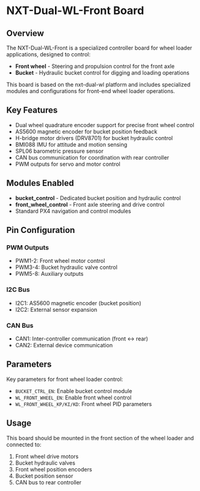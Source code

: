 # NXT-Dual-WL-Front Board

## Overview

The NXT-Dual-WL-Front is a specialized controller board for wheel loader applications, designed to control:
- **Front wheel** - Steering and propulsion control for the front axle
- **Bucket** - Hydraulic bucket control for digging and loading operations

This board is based on the nxt-dual-wl platform and includes specialized modules and configurations for front-end wheel loader operations.

## Key Features

- Dual wheel quadrature encoder support for precise front wheel control
- AS5600 magnetic encoder for bucket position feedback
- H-bridge motor drivers (DRV8701) for bucket hydraulic control
- BMI088 IMU for attitude and motion sensing
- SPL06 barometric pressure sensor
- CAN bus communication for coordination with rear controller
- PWM outputs for servo and motor control

## Modules Enabled

- **bucket_control** - Dedicated bucket position and hydraulic control
- **front_wheel_control** - Front axle steering and drive control
- Standard PX4 navigation and control modules

## Pin Configuration

### PWM Outputs
- PWM1-2: Front wheel motor control
- PWM3-4: Bucket hydraulic valve control
- PWM5-8: Auxiliary outputs

### I2C Bus
- I2C1: AS5600 magnetic encoder (bucket position)
- I2C2: External sensor expansion

### CAN Bus
- CAN1: Inter-controller communication (front ↔ rear)
- CAN2: External device communication

## Parameters

Key parameters for front wheel loader control:
- `BUCKET_CTRL_EN`: Enable bucket control module
- `WL_FRONT_WHEEL_EN`: Enable front wheel control
- `WL_FRONT_WHEEL_KP/KI/KD`: Front wheel PID parameters

## Usage

This board should be mounted in the front section of the wheel loader and connected to:
1. Front wheel drive motors
2. Bucket hydraulic valves
3. Front wheel position encoders
4. Bucket position sensor
5. CAN bus to rear controller
